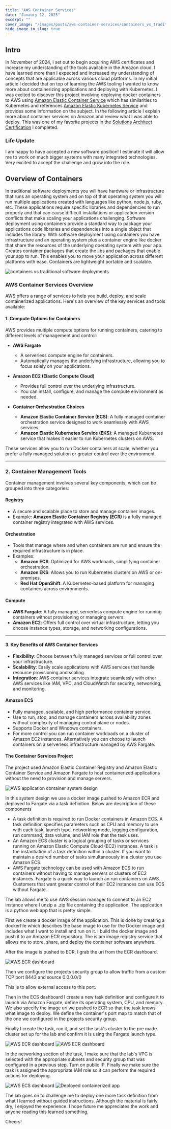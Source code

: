 ```yaml
---
title: "AWS Container Services"
date: "Janaury 12, 2025"
excerpt: ""
cover_image: "/images/posts/aws-container-services/containers_vs_traditional_software.png"
hide_image_in_slug: true
---
```


## Intro

In November of 2024, I set out to begin acquiring AWS certificates and increase my understanding of the tools available in the Amazon cloud. I have learned more than I expected and increased my understanding of concepts that are applicable across various cloud platforms. In my initial article I decided that on top of learning the AWS tooling I wanted to know more about containerizing applications and deploying with Kubernetes. I was excited to discover this project involving deploying docker containers to AWS using [Amazon Elastic Container Service](https://aws.amazon.com/ecs/) which has similarities to Kubernetes and references [Amazon Elastic Kubernetes Service](https://aws.amazon.com/eks/) and provides some information on the subject. In the following article I explain more about container services on Amazon and review what I was able to deploy. This was one of my favorite projects in the [Solutions Architect Certification](https://www.credly.com/badges/6c34a40b-f378-47a0-bad7-bec63dd743d3/linked_in?t=soronh) I completed.

### Life Update

I am happy to have accepted a new software position! I estimate it will allow me to work on much bigger systems with many integrated technologies. Very excited to accept the challenge and grow into the role.

## Overview of Containers

In traditional software deployments you will have hardware or infrastructure that runs an operating system and on top of that operating system you will run multiple applications created with languages like python, node.js, ruby, etc. These applications require specific libraries and dependencies to run properly and that can cause difficult installations or application version conflicts that make scaling your applications challenging. Software deployment using containers provide a standard way to package your applications code libraries and dependencies into a single object that includes the library. With software deployment using containers you have infrastructure and an operating system plus a container engine like docker that share the resources of the underlying operating system with your app. Creates container packages that create the libs and packages that enable your app to run. This enables you to move your application across different platforms with ease. Containers are lightweight portable and scalable.

<img src="/images/posts/aws-container-services/containers_vs_traditional_software.png" alt="containers vs traditional software deployments" title="containers vs traditional software deployments"  />

### AWS Container Services Overview

AWS offers a range of services to help you build, deploy, and scale containerized applications. Here's an overview of the key services and tools available:

#### 1. Compute Options for Containers

AWS provides multiple compute options for running containers, catering to different levels of management and control:

- **AWS Fargate**

  - A serverless compute engine for containers.
  - Automatically manages the underlying infrastructure, allowing you to focus solely on your applications.

- **Amazon EC2 (Elastic Compute Cloud)**

  - Provides full control over the underlying infrastructure.
  - You can install, configure, and manage the compute environment as needed.

- **Container Orchestration Choices**
  - **Amazon Elastic Container Service (ECS)**: A fully managed container orchestration service designed to work seamlessly with AWS services.
  - **Amazon Elastic Kubernetes Service (EKS)**: A managed Kubernetes service that makes it easier to run Kubernetes clusters on AWS.

These services allow you to run Docker containers at scale, whether you prefer a fully managed solution or greater control over the environment.

---

### 2. Container Management Tools

Container management involves several key components, which can be grouped into three categories:

#### Registry

- A secure and scalable place to store and manage container images.
- Example: **Amazon Elastic Container Registry (ECR)** is a fully managed container registry integrated with AWS services.

#### Orchestration

- Tools that manage where and when containers are run and ensure the required infrastructure is in place.
- Examples:
  - **Amazon ECS**: Optimized for AWS workloads, simplifying container orchestration.
  - **Amazon EKS**: Allows you to run Kubernetes clusters on AWS or on-premises.
  - **Red Hat OpenShift**: A Kubernetes-based platform for managing containers across environments.

#### Compute

- **AWS Fargate**: A fully managed, serverless compute engine for running containers without provisioning or managing servers.
- **Amazon EC2**: Offers full control over virtual infrastructure, letting you choose instance types, storage, and networking configurations.

---

#### 3. Key Benefits of AWS Container Services

- **Flexibility**: Choose between fully managed services or full control over your infrastructure.
- **Scalability**: Easily scale applications with AWS services that handle resource provisioning and scaling.
- **Integration**: AWS container services integrate seamlessly with other AWS services like IAM, VPC, and CloudWatch for security, networking, and monitoring.

#### Amazon ECS

- Fully managed, scalable, and high performance container service.
- Use to run, stop, and manage containers across availability zones without complexity of managing control plane or nodes.
- Supports Docker and Windows containers.
- For more control you can run container workloads on a cluster of Amazon EC2 instances. Alternatively you can choose to launch containers on a serverless infrastructure managed by AWS Fargate.

#### The Container Services Project

The project used Amazon Elastic Container Registry and Amazon Elastic Container Service and Amazon Fargate to host containerized applications without the need to provision and manage servers.

<img src="/images/posts/aws-container-services/sys_design.png" alt="AWS application container system design" title="AWS application container system design"  />

In this system design we use a docker image pushed to Amazon ECR and deployed to Fargate via a task definition. Below are description of these components

- A task definition is required to run Docker containers in Amazon ECS. A task definition specifies parameters such as CPU and memory to use with each task, launch type, networking mode, logging configuration, run command, data volume, and IAM role that the task uses.
- An Amazon ECS cluster is a logical grouping of tasks or services running on Amazon Elastic Compute Cloud (EC2) instances. A task is the instantiation of a task definition within a cluster. If you want to maintain a desired number of tasks simultaneously in a cluster you use Amazon ECS.
- AWS Fargate technology can be used with Amazon ECS to run containers without having to manage servers or clusters of EC2 instances. Fargate is a quick way to launch an run containers on AWS. Customers that want greater control of their EC2 instances can use ECS without Fargate.

The lab allows me to use AWS session manager to connect to an EC2 instance where I unzip a .zip file containing the application. The applcation is a python web app that is pretty simple.

First we create a docker image of the application. This is done by creating a dockerfile which describes the base image to use for the Docker image and includes what I want to install and run on it. I build the docker image and push it to an Amazon ECR repository. The is am image registry service that allows me to store, share, and deploy the container software anywhere.

After the image is pushed to ECR, I grab the uri from the ECR dashboard.

<img src="/images/posts/aws-container-services/ecr-dash.png" alt="AWS ECR dashboard" title="AWS ECR dashboard"  />

Then we configure the projects security group to allow traffic from a custom TCP port 8443 and source 0.0.0.0/0

This is to allow external access to this port.

Then in the ECS dashboard I create a new task definition and configure it to launch via Amazon Fargate, define its operating system, CPU, and memory. We also specify the image uri we pushed to ECR so that the task knows what image to deploy. We define the container's port map to match that of the one we configured in the projects security group.

Finally I create the task, run it, and set the task's cluster to the pre made cluster set up for the lab and confirm it is using the Fargate launch type.

<img src="/images/posts/aws-container-services/task-dash.png" alt="AWS ECR dashboard" title="AWS ECR dashboard"  />

<img src="/images/posts/aws-container-services/select-cluster-dash.png" alt="AWS ECR dashboard" title="AWS ECR dashboard"  />

In the networking section of the task, I make sure that the lab's VPC is selected with the appropriate subnets and security group that was configured in a previous step. Turn on public IP. Finally we make sure the task is assigned the appropriate IAM role so it can perform the required actions for deploying.

<img src="/images/posts/aws-container-services/ecs-dash.png" alt="AWS ECS dashboard" title="AWS ECS dashboard"  />

<img src="/images/posts/aws-container-services/deployed-containerized-app.png" alt="Deployed containerized app" title="Deployed containerized app"  />

The lab goes on to challenge me to deploy one more task definition from what I learned without guided instructions. Although the material is fairly dry, I enjoyed the experience. I hope future me appreciates the work and anyone reading this learned something.

Cheers!
